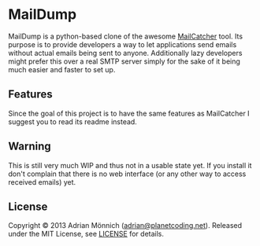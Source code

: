 # MailDump

MailDump is a python-based clone of the awesome [MailCatcher][mailcatcher] tool.
Its purpose is to provide developers a way to let applications send emails without actual emails being sent to anyone.
Additionally lazy developers might prefer this over a real SMTP server simply for the sake of it being much easier and
faster to set up.

## Features

Since the goal of this project is to have the same features as MailCatcher I suggest you to read its readme instead.

## Warning

This is still very much WIP and thus not in a usable state yet. If you install it don't complain that there is no web
interface (or any other way to access received emails) yet.

## License

Copyright © 2013 Adrian Mönnich (adrian@planetcoding.net). Released under the MIT License, see [LICENSE][license] for details.


  [mailcatcher]: https://github.com/sj26/mailcatcher/blob/master/README.md
  [license]: https://github.com/ThiefMaster/maildump/blob/master/LICENSE